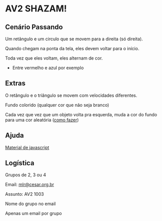 # AV2 SHAZAM!

## Cenário Passando

Um retângulo e um circulo que se movem para a direita (só direita).

Quando chegam na ponta da tela, eles devem voltar para o início.

Toda vez que eles voltam, eles alternam de cor.
- Entre vermelho e azul por exemplo

## Extras

O retângulo e o triângulo se movem com velocidades diferentes.

Fundo colorido (qualquer cor que não seja branco)

Cada vez que vez que um objeto volta pra esquerda, muda a cor do fundo para uma cor aleatória ([como fazer](http://lmgtfy.com/?q=cor+aleat%C3%B3ria+javascript+canvas))

## Ajuda

[Material de javascript](https://matheuslessarodrigues.github.io/LP-Codes/)

## Logística

Grupos de 2, 3 ou 4

Email: mlr@cesar.org.br

Assunto: AV2 1003

Nome do grupo no email

Apenas um email por grupo
